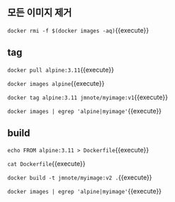 ## 모든 이미지 제거

`docker rmi -f $(docker images -aq)`{{execute}}


## tag

`docker pull alpine:3.11`{{execute}}

`docker images alpine`{{execute}}

`docker tag alpine:3.11 jmnote/myimage:v1`{{execute}}

`docker images | egrep 'alpine|myimage'`{{execute}}


## build

`echo FROM alpine:3.11 > Dockerfile`{{execute}}

`cat Dockerfile`{{execute}}

`docker build -t jmnote/myimage:v2 .`{{execute}}

`docker images | egrep 'alpine|myimage'`{{execute}}
